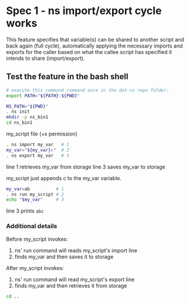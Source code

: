 # Spec 1 - ns import/export cycle works

This feature specifies that variable(s) can be shared to another script and
back again (full cycle), automatically applying the necessary imports and
exports for the caller based on what the callee script has specified it intends
to share (import/export).

## Test the feature in the bash shell

```sh
# execute this command command once in the dot-ns repo folder:
export PATH="${PATH}:${PWD}"

NS_PATH="${PWD}"
. ns init
mkdir -p ns_bin1
cd ns_bin1
```

my_script file (+x permission)

```sh
. ns import my_var   # 1
my_var="${my_var}c"  # 2
. ns export my_var   # 3
```

line 1 retrieves my_var from storage
line 3 saves my_var to storage

my_script just appends c to the my_var variable.

```sh
my_var=ab          # 1
. ns run my_script # 2
echo "$my_var"     # 3
```

line 3 prints `abc`

### Additional details
Before my_script invokes:
1. ns' run command will reads my_script's import line
2. finds my_var and then saves it to storage

After my_script invokes:
1. ns' run command will read my_script's export line
2. finds my_var and then retrieves it from storage

```sh
cd ..
```
